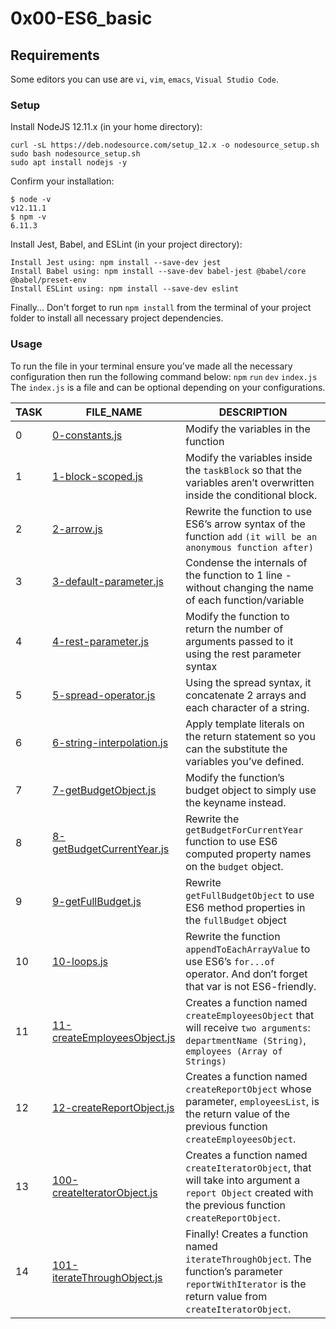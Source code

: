 # 0x00-ES6_basic

## Requirements
Some editors you can use are `vi`, `vim`, `emacs`, `Visual Studio Code`.

### Setup
Install NodeJS 12.11.x (in your home directory):
```
curl -sL https://deb.nodesource.com/setup_12.x -o nodesource_setup.sh
sudo bash nodesource_setup.sh
sudo apt install nodejs -y
```

Confirm your installation:
```
$ node -v
v12.11.1
$ npm -v
6.11.3
```

Install Jest, Babel, and ESLint (in your project directory):
```
Install Jest using: npm install --save-dev jest
Install Babel using: npm install --save-dev babel-jest @babel/core @babel/preset-env
Install ESLint using: npm install --save-dev eslint
```

Finally...
Don't forget to run `npm install` from the terminal of your project folder to install 
all necessary project dependencies.

### Usage
To run the file in your terminal ensure you've made all the necessary configuration then run the following command below:
`npm` `run` `dev` `index.js`
The `index.js` is a file and can be optional depending on your configurations.



|TASK|FILE_NAME|DESCRIPTION|
|----|---------|-----------|
|0|[0-constants.js](https://github.com/adeniyitobi055/alx-frontend-javascript/blob/master/0x00-ES6_basic/0-constants.js)|Modify the variables in the function|
|1|[1-block-scoped.js](https://github.com/adeniyitobi055/alx-frontend-javascript/blob/master/0x00-ES6_basic/1-block-scoped.js)|Modify the variables inside the `taskBlock` so that the variables aren’t overwritten inside the conditional block.|
|2|[2-arrow.js](https://github.com/adeniyitobi055/alx-frontend-javascript/blob/master/0x00-ES6_basic/2-arrow.js)|Rewrite the function to use ES6’s arrow syntax of the function `add` `(it will be an anonymous function after)`|
|3|[3-default-parameter.js](https://github.com/adeniyitobi055/alx-frontend-javascript/blob/master/0x00-ES6_basic/3-default-parameter.js)|Condense the internals of the function to 1 line - without changing the name of each function/variable|
|4|[4-rest-parameter.js](https://github.com/adeniyitobi055/alx-frontend-javascript/blob/master/0x00-ES6_basic/4-rest-parameter.js)|Modify the function to return the number of arguments passed to it using the rest parameter syntax|
|5|[5-spread-operator.js](https://github.com/adeniyitobi055/alx-frontend-javascript/blob/master/0x00-ES6_basic/5-spread-operator.js)|Using the spread syntax, it concatenate 2 arrays and each character of a string.|
|6|[6-string-interpolation.js](https://github.com/adeniyitobi055/alx-frontend-javascript/blob/master/0x00-ES6_basic/6-string-interpolation.js)|Apply template literals on the return statement so you can the substitute the variables you’ve defined.|
|7|[7-getBudgetObject.js](https://github.com/adeniyitobi055/alx-frontend-javascript/blob/master/0x00-ES6_basic/7-getBudgetObject.js)|Modify the function’s budget object to simply use the keyname instead.|
|8|[8-getBudgetCurrentYear.js](https://github.com/adeniyitobi055/alx-frontend-javascript/blob/master/0x00-ES6_basic/8-getBudgetCurrentYear.js)|Rewrite the `getBudgetForCurrentYear` function to use ES6 computed property names on the `budget` object.|
|9|[9-getFullBudget.js](https://github.com/adeniyitobi055/alx-frontend-javascript/blob/master/0x00-ES6_basic/9-getFullBudget.js)|Rewrite `getFullBudgetObject` to use ES6 method properties in the `fullBudget` object|
|10|[10-loops.js](https://github.com/adeniyitobi055/alx-frontend-javascript/blob/master/0x00-ES6_basic/10-loops.js)|Rewrite the function `appendToEachArrayValue` to use ES6’s `for...of` operator. And don’t forget that var is not ES6-friendly.|
|11|[11-createEmployeesObject.js](https://github.com/adeniyitobi055/alx-frontend-javascript/blob/master/0x00-ES6_basic/11-createEmployeesObject.js)|Creates a function named `createEmployeesObject` that will receive `two arguments`: `departmentName (String)`, `employees (Array of Strings)`|
|12|[12-createReportObject.js](https://github.com/adeniyitobi055/alx-frontend-javascript/blob/master/0x00-ES6_basic/12-createReportObject.js)|Creates a function named `createReportObject` whose parameter, `employeesList`, is the return value of the previous function `createEmployeesObject`.|
|13|[100-createIteratorObject.js](https://github.com/adeniyitobi055/alx-frontend-javascript/blob/master/0x00-ES6_basic/100-createIteratorObject.js)|Creates a function named `createIteratorObject`, that will take into argument a `report Object` created with the previous function `createReportObject`.|
|14|[101-iterateThroughObject.js](https://github.com/adeniyitobi055/alx-frontend-javascript/blob/master/0x00-ES6_basic/101-iterateThroughObject.js)|Finally! Creates a function named `iterateThroughObject`. The function’s parameter `reportWithIterator` is the return value from `createIteratorObject`.|

